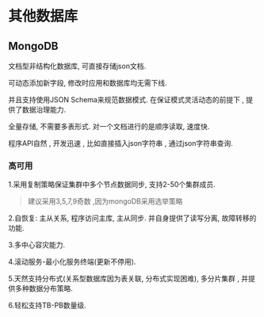 # 其他数据库

## MongoDB

文档型非结构化数据库, 可直接存储json文档.

可动态添加新字段, 修改时应用和数据库均无需下线.

并且支持使用JSON Schema来规范数据模式. 在保证模式灵活动态的前提下 , 提供了数据治理能力.

全量存储, 不需要多表形式. 对一个文档进行的是顺序读取, 速度快.

程序API自然 , 开发迅速 , 比如直接插入json字符串 , 通过json字符串查询.

### 高可用

1.采用复制策略保证集群中多个节点数据同步, 支持2-50个集群成员.

> 建议采用3,5,7,9奇数 ,因为mongoDB采用选举策略

2.自恢复: 主从关系, 程序访问主库, 主从同步. 并自身提供了读写分离, 故障转移的功能.

3.多中心容灾能力.

4.滚动服务-最小化服务终端(更新不停用).

5.天然支持分布式(关系型数据库因为表关联, 分布式实现困难),  多分片集群 , 并提供多种数据分布策略.

6.轻松支持TB-PB数量级.
